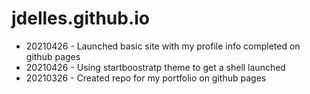 # jdelles.github.io

* 20210426 - Launched basic site with my profile info completed on github pages
* 20210426 - Using startboostratp theme to get a shell launched
* 20210326 - Created repo for my portfolio on github pages